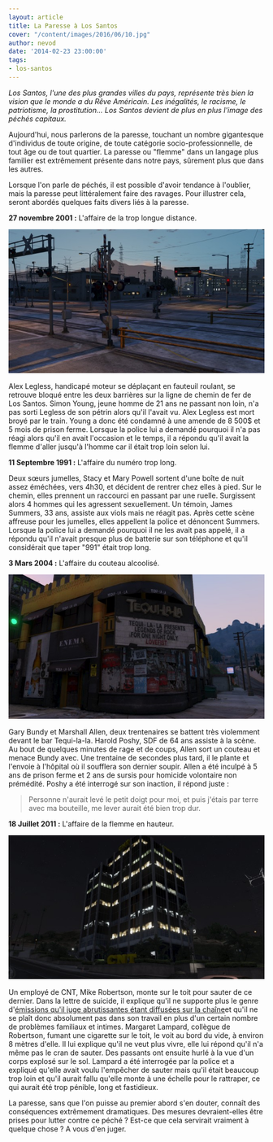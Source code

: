 ```yaml
---
layout: article
title: La Paresse à Los Santos
cover: "/content/images/2016/06/10.jpg"
author: nevod
date: '2014-02-23 23:00:00'
tags:
- los-santos
---
```


_Los Santos, l'une des plus grandes villes du pays, représente très bien la vision que le monde a du Rêve Américain. Les inégalités, le racisme, le patriotisme, la prostitution... Los Santos devient de plus en plus l'image des péchés capitaux._

Aujourd'hui, nous parlerons de la paresse, touchant un nombre gigantesque d'individus de toute origine, de toute catégorie socio-professionnelle, de tout âge ou de tout quartier. La paresse ou "flemme" dans un langage plus familier est extrêmement présente dans notre pays, sûrement plus que dans les autres.

Lorsque l'on parle de péchés, il est possible d'avoir tendance à l'oublier, mais la paresse peut littéralement faire des ravages. Pour illustrer cela, seront abordés quelques faits divers liés à la paresse.

**27 novembre 2001 :** L'affaire de la trop longue distance.

![Passage à niveau de Rancho.](  /content/images/2016/06/10_1.jpg)

Alex Legless, handicapé moteur se déplaçant en fauteuil roulant, se retrouve bloqué entre les deux barrières sur la ligne de chemin de fer de Los Santos. Simon Young, jeune homme de 21 ans ne passant non loin, n'a pas sorti Legless de son pétrin alors qu'il l'avait vu. Alex Legless est mort broyé par le train. Young a donc été condamné à une amende de 8 500$ et 5 mois de prison ferme. Lorsque la police lui a demandé pourquoi il n'a pas réagi alors qu'il en avait l'occasion et le temps, il a répondu qu'il avait la flemme d'aller jusqu'à l'homme car il était trop loin selon lui.

**11 Septembre 1991 :** L'affaire du numéro trop long.

Deux sœurs jumelles, Stacy et Mary Powell sortent d'une boîte de nuit assez éméchées, vers 4h30, et décident de rentrer chez elles à pied. Sur le chemin, elles prennent un raccourci en passant par une ruelle. Surgissent alors 4 hommes qui les agressent sexuellement. Un témoin, James Summers, 33 ans, assiste aux viols mais ne réagit pas. Après cette scène affreuse pour les jumelles, elles appellent la police et dénoncent Summers. Lorsque la police lui a demandé pourquoi il ne les avait pas appelé, il a répondu qu'il n'avait presque plus de batterie sur son téléphone et qu'il considérait que taper "991" était trop long.

**3 Mars 2004 :** L'affaire du couteau alcoolisé.

![Le Tequi-la-la.](  /content/images/2016/06/10_3.jpg)

Gary Bundy et Marshall Allen, deux trentenaires se battent très violemment devant le bar Tequi-la-la. Harold Poshy, SDF de 64 ans assiste à la scène. Au bout de quelques minutes de rage et de coups, Allen sort un couteau et menace Bundy avec. Une trentaine de secondes plus tard, il le plante et l'envoie à l'hôpital où il soufflera son dernier soupir. Allen a été inculpé à 5 ans de prison ferme et 2 ans de sursis pour homicide volontaire non prémédité. Poshy a été interrogé sur son inaction, il répond juste :

> Personne n'aurait levé le petit doigt pour moi, et puis j'étais par terre avec ma bouteille, me lever aurait été bien trop dur.

**18 Juillet 2011 :** L'affaire de la flemme en hauteur.

![Le siège de CNT.](  /content/images/2016/06/10_2.jpg)

Un employé de CNT, Mike Robertson, monte sur le toit pour sauter de ce dernier. Dans la lettre de suicide, il explique qu'il ne supporte plus le genre d'[émissions qu'il juge abrutissantes étant diffusées sur la chaîne](  /2014/02/21/la-tele-realite-rend-t-elle-stupide--/)et qu'il ne se plaît donc absolument pas dans son travail en plus d'un certain nombre de problèmes familiaux et intimes. Margaret Lampard, collègue de Robertson, fumant une cigarette sur le toit, le voit au bord du vide, à environ 8 mètres d'elle. Il lui explique qu'il ne veut plus vivre, elle lui répond qu'il n'a même pas le cran de sauter. Des passants ont ensuite hurlé à la vue d'un corps explosé sur le sol. Lampard a été interrogée par la police et a expliqué qu'elle avait voulu l'empêcher de sauter mais qu'il était beaucoup trop loin et qu'il aurait fallu qu'elle monte à une échelle pour le rattraper, ce qui aurait été trop pénible, long et fastidieux.

La paresse, sans que l'on puisse au premier abord s'en douter, connaît des conséquences extrêmement dramatiques. Des mesures devraient-elles être prises pour lutter contre ce péché ? Est-ce que cela servirait vraiment à quelque chose ? A vous d'en juger.

<!--kg-card-end: markdown-->
